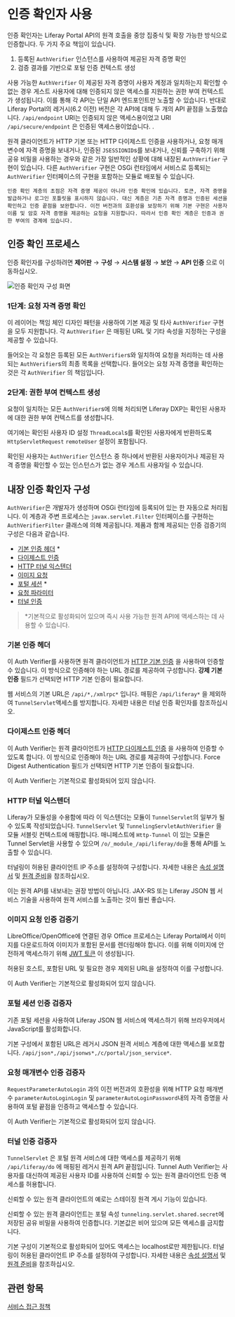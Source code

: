 # 인증 확인자 사용

인증 확인자는 Liferay Portal API의 원격 호출을 중앙 집중식 및 확장 가능한 방식으로 인증합니다. 두 가지 주요 책임이 있습니다.

1. 등록된 `AuthVerifier` 인스턴스를 사용하여 제공된 자격 증명 확인
1. 검증 결과를 기반으로 포털 인증 컨텍스트 생성

사용 가능한 `AuthVerifier` 이 제공된 자격 증명이 사용자 계정과 일치하는지 확인할 수 없는 경우 게스트 사용자에 대해 인증되지 않은 액세스를 지원하는 권한 부여 컨텍스트가 생성됩니다. 이를 통해 각 API는 단일 API 엔드포인트만 노출할 수 있습니다. 반대로 Liferay Portal의 레거시(6.2 이전) 버전은 각 API에 대해 두 개의 API 끝점을 노출했습니다. `/api/endpoint` URI는 인증되지 않은 액세스용이었고 URI `/api/secure/endpoint` 은 인증된 액세스용이었습니다. .

원격 클라이언트가 HTTP 기본 또는 HTTP 다이제스트 인증을 사용하거나, 요청 매개변수에 자격 증명을 보내거나, 인증된 `JSESSIONID`s를 보내거나, 신뢰를 구축하기 위해 공유 비밀을 사용하는 경우와 같은 가장 일반적인 상황에 대해 내장된 `AuthVerifier` 구현이 있습니다. 다른 `AuthVerifier` 구현은 OSGi 런타임에서 서비스로 등록되는 `AuthVerifier` 인터페이스의 구현을 포함하는 모듈로 배포될 수 있습니다.

```{important}
인증 확인 계층의 초점은 자격 증명 제공이 아니라 인증 확인에 있습니다. 토큰, 자격 증명을 발급하거나 로그인 포틀릿을 표시하지 않습니다. 대신 계층은 기존 자격 증명과 인증된 세션을 확인하고 인증 끝점을 보완합니다. 이전 버전과의 호환성을 보장하기 위해 기본 구현은 사용자 이름 및 암호 자격 증명을 제공하는 요청을 지원합니다. 따라서 인증 확인 계층은 인증과 권한 부여의 경계에 있습니다.
```

## 인증 확인 프로세스

인증 확인자를 구성하려면 **제어판** &rarr; **구성** &rarr; **시스템 설정** &rarr; **보안** &rarr; **API 인증** 으로 이동하십시오.

![인증 확인자 구성 화면](./using-authentication-verifiers/images/01.png)

### 1단계: 요청 자격 증명 확인

이 레이어는 책임 체인 디자인 패턴을 사용하여 기본 제공 및 타사 `AuthVerifier` 구현을 모두 지원합니다. 각 `AuthVerifier` 은 매핑된 URL 및 기타 속성을 지정하는 구성을 제공할 수 있습니다.

들어오는 각 요청은 등록된 모든 `AuthVerifier`s와 일치하여 요청을 처리하는 데 사용되는 `AuthVerifier`s의 최종 목록을 선택합니다. 들어오는 요청 자격 증명을 확인하는 것은 각 `AuthVerifier` 의 책임입니다.

### 2단계: 권한 부여 컨텍스트 생성

요청이 일치하는 모든 `AuthVerifier`s에 의해 처리되면 Liferay DXP는 확인된 사용자에 대한 권한 부여 컨텍스트를 생성합니다.

여기에는 확인된 사용자 ID 설정 `ThreadLocal`s를 확인된 사용자에게 반환하도록 `HttpServletRequest` `remoteUser` 설정이 포함됩니다.

확인된 사용자는 `AuthVerifier` 인스턴스 중 하나에서 반환된 사용자이거나 제공된 자격 증명을 확인할 수 있는 인스턴스가 없는 경우 게스트 사용자일 수 있습니다.

## 내장 인증 확인자 구성

`AuthVerifier`은 개발자가 생성하며 OSGi 런타임에 등록되어 있는 한 자동으로 처리됩니다. 이 계층과 주변 프로세스는 `javax.servlet.Filter` 인터페이스를 구현하는 `AuthVerifierFilter` 클래스에 의해 제공됩니다. 제품과 함께 제공되는 인증 검증기의 구성은 다음과 같습니다.

* [기본 인증 헤더](#basic-auth-header) *
* [다이제스트 인증](#digest-auth-header)
* [HTTP 터널 익스텐더](#http-tunnel-extender)
* [이미지 요청](#image-request-authentication-verifier)
* [포털 세션](#portal-sessions-auth-verifiers) *
* [요청 파라미터](#request-parameter)
* [터널 인증](#tunnel-auth)

> *기본적으로 활성화되어 있으며 즉시 사용 가능한 원격 API에 액세스하는 데 사용할 수 있습니다.

### 기본 인증 헤더

이 Auth Verifier를 사용하면 원격 클라이언트가 [HTTP 기본 인증](https://en.wikipedia.org/wiki/Basic_access_authentication) 을 사용하여 인증할 수 있습니다. 이 방식으로 인증해야 하는 URL 경로를 제공하여 구성합니다. **강제 기본 인증** 필드가 선택되면 HTTP 기본 인증이 필요합니다.

웹 서비스의 기본 URL은 `/api/*,/xmlrpc*` 입니다. 매핑은 `/api/liferay*` 을 제외하여 `TunnelServlet`액세스를 방지합니다. 자세한 내용은 터널 인증 확인자를 참조하십시오.

### 다이제스트 인증 헤더

이 Auth Verifier는 원격 클라이언트가 [HTTP 다이제스트 인증](https://en.wikipedia.org/wiki/Digest_access_authentication) 을 사용하여 인증할 수 있도록 합니다. 이 방식으로 인증해야 하는 URL 경로를 제공하여 구성합니다. Force Digest Authentication 필드가 선택되면 HTTP 기본 인증이 필요합니다.

이 Auth Verifier는 기본적으로 활성화되어 있지 않습니다.

### HTTP 터널 익스텐더

Liferay가 모듈성을 수용함에 따라 이 익스텐더는 모듈이 `TunnelServlet`의 일부가 될 수 있도록 작성되었습니다. `TunnelServlet` 및 `TunnelingServletAuthVerifier` 을 모듈 서블릿 컨텍스트에 매핑합니다. 매니페스트에 `Http-Tunnel` 이 있는 모듈은 Tunnel Servlet을 사용할 수 있으며 `/o/_module_/api/liferay/do`을 통해 API를 노출할 수 있습니다.

터널링이 허용된 클라이언트 IP 주소를 설정하여 구성합니다. 자세한 내용은 [속성 설명서](https://resources.learn.liferay.com/reference/latest/en/dxp/propertiesdoc/portal.properties.html) 및 [원격 준비](../../../site-building/publishing-tools/staging/configuring-remote-live-staging.md)을 참조하십시오.

이는 원격 API를 내보내는 권장 방법이 아닙니다. JAX-RS 또는 Liferay JSON 웹 서비스 기술을 사용하여 원격 서비스를 노출하는 것이 훨씬 좋습니다.

### 이미지 요청 인증 검증기

LibreOffice/OpenOffice에 연결된 경우 Office 프로세스는 Liferay Portal에서 이미지를 다운로드하여 이미지가 포함된 문서를 렌더링해야 합니다. 이를 위해 이미지에 안전하게 액세스하기 위해 [JWT 토큰](https://jwt.io) 이 생성됩니다.

허용된 호스트, 포함된 URL 및 필요한 경우 제외된 URL을 설정하여 이를 구성합니다.

이 Auth Verifier는 기본적으로 활성화되어 있지 않습니다.

### 포털 세션 인증 검증자

기존 포털 세션을 사용하여 Liferay JSON 웹 서비스에 액세스하기 위해 브라우저에서 JavaScript를 활성화합니다.

기본 구성에서 포함된 URL은 레거시 JSON 원격 서비스 계층에 대한 액세스를 보호합니다. `/api/json*,/api/jsonws*,/c/portal/json_service*`.

### 요청 매개변수 인증 검증자

`RequestParameterAutoLogin` 과의 이전 버전과의 호환성을 위해 HTTP 요청 매개변수 `parameterAutoLoginLogin` 및 `parameterAutoLoginPassword`내의 자격 증명을 사용하여 포털 끝점을 인증하고 액세스할 수 있습니다.

이 Auth Verifier는 기본적으로 활성화되어 있지 않습니다.

### 터널 인증 검증자

`TunnelServlet` 은 포털 원격 서비스에 대한 액세스를 제공하기 위해 `/api/liferay/do` 에 매핑된 레거시 원격 API 끝점입니다. Tunnel Auth Verifier는 사용자를 대신하여 제공된 사용자 ID를 사용하여 신뢰할 수 있는 원격 클라이언트 인증 액세스를 허용합니다.

신뢰할 수 있는 원격 클라이언트의 예로는 스테이징 원격 게시 기능이 있습니다.

신뢰할 수 있는 원격 클라이언트는 포털 속성 `tunneling.servlet.shared.secret`에 저장된 공유 비밀을 사용하여 인증합니다. 기본값은 비어 있으며 모든 액세스를 금지합니다.

기본 구성이 기본적으로 활성화되어 있어도 액세스는 localhost로만 제한됩니다. 터널링이 허용된 클라이언트 IP 주소를 설정하여 구성합니다. 자세한 내용은 [속성 설명서](https://resources.learn.liferay.com/reference/latest/en/dxp/propertiesdoc/portal.properties.html) 및 [원격 준비](../../../site-building/publishing-tools/staging/configuring-remote-live-staging.md)을 참조하십시오.

## 관련 항목

[서비스 접근 정책](./setting-service-access-policies.md)
